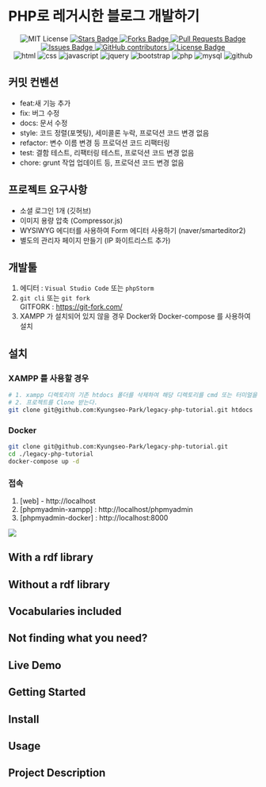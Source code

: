 # PHP로 레거시한 블로그 개발하기
<div style="text-align: center">
<img src="https://img.shields.io/badge/License-MIT-blue.svg" alt="MIT License">
    <a href="https://github.com/kyungseo-park/legacy-php-tutorial/stargazers">
        <img src="https://img.shields.io/github/stars/kyungseo-park/legacy-php-tutorial" alt="Stars Badge"/>
    </a>
    <a href="https://github.com/kyungseo-park/legacy-php-tutorial/network/members">
        <img src="https://img.shields.io/github/forks/kyungseo-park/legacy-php-tutorial" alt="Forks Badge"/>
    </a>
    <a href="https://github.com/kyungseo-park/legacy-php-tutorial/pulls">
        <img src="https://img.shields.io/github/issues-pr/kyungseo-park/legacy-php-tutorial" alt="Pull Requests Badge"/>
    </a>
    <a href="https://github.com/kyungseo-park/legacy-php-tutorial/issues">
        <img src="https://img.shields.io/github/issues/kyungseo-park/legacy-php-tutorial" alt="Issues Badge"/>
    </a>
    <a href="https://github.com/kyungseo-park/legacy-php-tutorial/graphs/contributors">
        <img alt="GitHub contributors" src="https://img.shields.io/github/contributors/kyungseo-park/legacy-php-tutorial?color=2b9348">
    </a>
    <a href="https://github.com/kyungseo-park/legacy-php-tutorial/blob/main/LICENSE">
        <img src="https://img.shields.io/github/license/kyungseo-park/legacy-php-tutorial?color=2b9348" alt="License Badge"/>
    </a>
    <br>
    <img src="https://img.shields.io/badge/html-E34F26?style=for-the-badge&logo=html5&logoColor=white" alt="html">
    <img src="https://img.shields.io/badge/css-1572B6?style=for-the-badge&logo=css3&logoColor=white" alt="css">
    <img src="https://img.shields.io/badge/javascript-F7DF1E?style=for-the-badge&logo=javascript&logoColor=black" alt="javascript">
    <img src="https://img.shields.io/badge/jquery-0769AD?style=for-the-badge&logo=jquery&logoColor=white" alt="jquery">
    <img src="https://img.shields.io/badge/bootstrap-6e11f4?style=for-the-badge&logo=bootstrap&logoColor=white" alt="bootstrap">
    <img src="https://img.shields.io/badge/php-5e469e?style=for-the-badge&logo=PHP&logoColor=white" alt="php">
    <img src="https://img.shields.io/badge/mysql-4479A1?style=for-the-badge&logo=mysql&logoColor=white" alt="mysql">
    <img src="https://img.shields.io/badge/github-181717?style=for-the-badge&logo=github&logoColor=white" alt="github">

</div>

## 커밋 컨벤션
 - feat:새 기능 추가
 - fix: 버그 수정
 - docs: 문서 수정
 - style: 코드 정렬(포멧팅), 세미콜론 누락, 프로덕션 코드 변경 없음
 - refactor: 변수 이름 변경 등 프로덕션 코드 리팩터링
 - test: 결함 테스트, 리팩터링 테스트, 프로덕션  코드 변경 없음
 - chore: grunt 작업 업데이트 등, 프로덕션 코드 변경 없음
 
## 프로젝트 요구사항 
 - 소셜 로그인 1개 (깃허브)  
 - 이미지 용량 압축 (Compressor.js)
 - WYSIWYG 에디터를 사용하여 Form 에디터 사용하기 (naver/smarteditor2)
 - 별도의 관리자 페이지 만들기 (IP 화이트리스트 추가)

## 개발툴
1. 에디터 : `Visual Studio Code` 또는 `phpStorm`
2. `git cli` 또는 `git fork`  
GITFORK : https://git-fork.com/
3. XAMPP 가 설치되어 있지 않을 경우 Docker와 Docker-compose 를 사용하여 설치

## 설치
### XAMPP 를 사용할 경우 
```bash
# 1. xampp 디렉토리의 기존 htdocs 폴더를 삭제하여 해당 디렉토리를 cmd 또는 터미얼을 열어준다.
# 2. 프로젝트를 Clone 받는다. 
git clone git@github.com:Kyungseo-Park/legacy-php-tutorial.git htdocs
```
### Docker
 ```bash
git clone git@github.com:Kyungseo-Park/legacy-php-tutorial.git
cd ./legacy-php-tutorial
docker-compose up -d 
```

### 접속
1. [web] - http://localhost  
2. [phpmyadmin-xampp] : http://localhost/phpmyadmin
2. [phpmyadmin-docker] : http://localhost:8000
<img src="./READEME/localhost.png" />

## With a rdf library


## Without a rdf library


## Vocabularies included

## Not finding what you need?

## Live Demo

## Getting Started
## Install

## Usage

## Project Description
